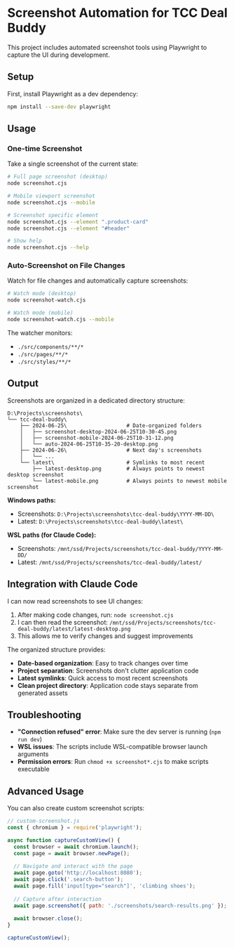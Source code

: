 # Screenshot Automation for TCC Deal Buddy

This project includes automated screenshot tools using Playwright to capture the UI during development.

## Setup

First, install Playwright as a dev dependency:

```bash
npm install --save-dev playwright
```

## Usage

### One-time Screenshot

Take a single screenshot of the current state:

```bash
# Full page screenshot (desktop)
node screenshot.cjs

# Mobile viewport screenshot
node screenshot.cjs --mobile

# Screenshot specific element
node screenshot.cjs --element ".product-card"
node screenshot.cjs --element "#header"

# Show help
node screenshot.cjs --help
```

### Auto-Screenshot on File Changes

Watch for file changes and automatically capture screenshots:

```bash
# Watch mode (desktop)
node screenshot-watch.cjs

# Watch mode (mobile)
node screenshot-watch.cjs --mobile
```

The watcher monitors:
- `./src/components/**/*`
- `./src/pages/**/*`
- `./src/styles/**/*`

## Output

Screenshots are organized in a dedicated directory structure:

```
D:\Projects\screenshots\
└── tcc-deal-buddy\
    ├── 2024-06-25\                   # Date-organized folders
    │   ├── screenshot-desktop-2024-06-25T10-30-45.png
    │   ├── screenshot-mobile-2024-06-25T10-31-12.png
    │   └── auto-2024-06-25T10-35-20-desktop.png
    ├── 2024-06-26\                   # Next day's screenshots
    │   └── ...
    └── latest\                       # Symlinks to most recent
        ├── latest-desktop.png        # Always points to newest desktop screenshot
        └── latest-mobile.png         # Always points to newest mobile screenshot
```

**Windows paths:**
- Screenshots: `D:\Projects\screenshots\tcc-deal-buddy\YYYY-MM-DD\`
- Latest: `D:\Projects\screenshots\tcc-deal-buddy\latest\`

**WSL paths (for Claude Code):**
- Screenshots: `/mnt/ssd/Projects/screenshots/tcc-deal-buddy/YYYY-MM-DD/`
- Latest: `/mnt/ssd/Projects/screenshots/tcc-deal-buddy/latest/`

## Integration with Claude Code

I can now read screenshots to see UI changes:

1. After making code changes, run: `node screenshot.cjs`
2. I can then read the screenshot: `/mnt/ssd/Projects/screenshots/tcc-deal-buddy/latest/latest-desktop.png`
3. This allows me to verify changes and suggest improvements

The organized structure provides:
- **Date-based organization**: Easy to track changes over time
- **Project separation**: Screenshots don't clutter application code
- **Latest symlinks**: Quick access to most recent screenshots
- **Clean project directory**: Application code stays separate from generated assets

## Troubleshooting

- **"Connection refused" error**: Make sure the dev server is running (`npm run dev`)
- **WSL issues**: The scripts include WSL-compatible browser launch arguments
- **Permission errors**: Run `chmod +x screenshot*.cjs` to make scripts executable

## Advanced Usage

You can also create custom screenshot scripts:

```javascript
// custom-screenshot.js
const { chromium } = require('playwright');

async function captureCustomView() {
  const browser = await chromium.launch();
  const page = await browser.newPage();
  
  // Navigate and interact with the page
  await page.goto('http://localhost:8080');
  await page.click('.search-button');
  await page.fill('input[type="search"]', 'climbing shoes');
  
  // Capture after interaction
  await page.screenshot({ path: './screenshots/search-results.png' });
  
  await browser.close();
}

captureCustomView();
```